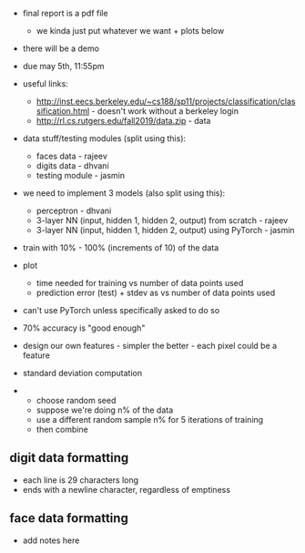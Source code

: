 - final report is a pdf file
	- we kinda just put whatever we want + plots below
- there will be a demo
- due may 5th, 11:55pm
- useful links:
	- http://inst.eecs.berkeley.edu/~cs188/sp11/projects/classification/classification.html - doesn't work without a berkeley login
	- http://rl.cs.rutgers.edu/fall2019/data.zip - data
- data stuff/testing modules (split using this):
  	- faces data - rajeev
  	- digits data - dhvani
  	- testing module - jasmin
- we need to implement 3 models (also split using this):
	- perceptron - dhvani
	- 3-layer NN (input, hidden 1, hidden 2, output) from scratch - rajeev
	- 3-layer NN (input, hidden 1, hidden 2, output) using PyTorch - jasmin
- train with 10% - 100% (increments of 10) of the data

- plot
	- time needed for training vs number of data points used
	- prediction error (test) + stdev as vs number of data points used
- can't use PyTorch unless specifically asked to do so
- 70% accuracy is "good enough"
- design our own features - simpler the better - each pixel could be a feature
- standard deviation computation
- 	- choose random seed
	- suppose we're doing n% of the data
	- use a different random sample n% for 5 iterations of training
	- then combine

## digit data formatting
- each line is 29 characters long
- ends with a newline character, regardless of emptiness


## face data formatting
- add notes here
